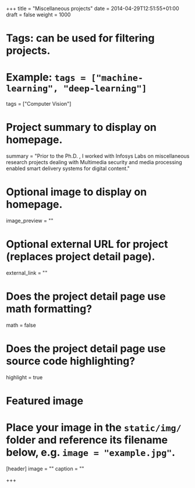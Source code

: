 +++
title = "Miscellaneous projects"
date = 2014-04-29T12:51:55+01:00
draft = false
weight = 1000

# Tags: can be used for filtering projects.
# Example: `tags = ["machine-learning", "deep-learning"]`
tags = ["Computer Vision"]

# Project summary to display on homepage.
summary = "Prior to the Ph.D. , I worked with Infosys Labs on miscellaneous research projects dealing with Multimedia security and media processing enabled smart delivery systems for digital content."

# Optional image to display on homepage.
image_preview = ""

# Optional external URL for project (replaces project detail page).
external_link = ""

# Does the project detail page use math formatting?
math = false

# Does the project detail page use source code highlighting?
highlight = true

# Featured image
# Place your image in the `static/img/` folder and reference its filename below, e.g. `image = "example.jpg"`.
[header]
image = ""
caption = ""

+++
